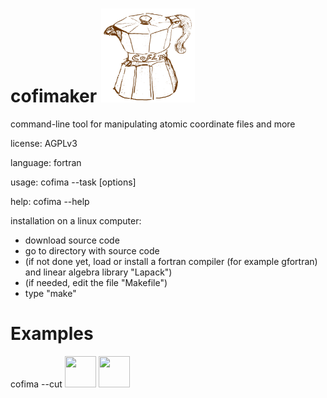 # cofimaker <img src="cofimaker.svg" width="150" height="150"/>
command-line tool for manipulating atomic coordinate files and more

license: AGPLv3

language: fortran

usage: cofima --task [options]

help: cofima --help

installation on  a linux computer:
- download source code
- go to directory with source code
- (if not done yet, load or install a fortran compiler (for example gfortran) and linear algebra library "Lapack") 
- (if needed, edit the file "Makefile")
- type "make"

# Examples
cofima --cut <img src="https://github.com/skoerbel/misc/CZTSe_15fu.svg" width="50" height="50"/> <img src="https://github.com/skoerbel/misc/HYDR.ZnO.svg" width="50" height="50"/>

